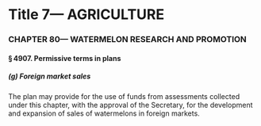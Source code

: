 
# Title 7— AGRICULTURE
### CHAPTER 80— WATERMELON RESEARCH AND PROMOTION
#### § 4907. Permissive terms in plans
##### (g) Foreign market sales

The plan may provide for the use of funds from assessments collected under this chapter, with the approval of the Secretary, for the development and expansion of sales of watermelons in foreign markets.
